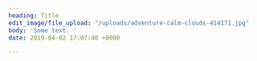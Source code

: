 ```yaml
---
heading: Title
edit_image/file_upload: "/uploads/adventure-calm-clouds-414171.jpg"
body: 'Some text. '
date: 2019-04-02 17:07:40 +0000

---
```

